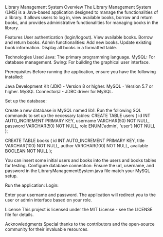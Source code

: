 Library Management System
Overview
The Library Management System (LMS) is a Java-based application designed to manage the functionalities of a library. 
It allows users to log in, view available books, borrow and return books, and provides administrative functionalities for managing books in the library.

Features
User authentication (login/logout).
View available books.
Borrow and return books.
Admin functionalities:
Add new books.
Update existing book information.
Display all books in a formatted table.

Technologies Used
Java: The primary programming language.
MySQL: For database management.
Swing: For building the graphical user interface.

Prerequisites
Before running the application, ensure you have the following installed:

Java Development Kit (JDK) - Version 8 or higher.
MySQL - Version 5.7 or higher.
MySQL Connector/J - JDBC driver for MySQL.

Set up the database:

Create a new database in MySQL named lib1.
Run the following SQL commands to set up the necessary tables:
CREATE TABLE users (
    id INT AUTO_INCREMENT PRIMARY KEY,
    username VARCHAR(50) NOT NULL,
    password VARCHAR(50) NOT NULL,
    role ENUM('admin', 'user') NOT NULL
);

CREATE TABLE books (
    id INT AUTO_INCREMENT PRIMARY KEY,
    title VARCHAR(100) NOT NULL,
    author VARCHAR(100) NOT NULL,
    available BOOLEAN NOT NULL
);


You can insert some initial users and books into the users and books tables for testing.
Configure database connection:
Ensure the url, username, and password in the LibraryManagementSystem.java file match your MySQL setup.

Run the application:
Login:

Enter your username and password.
The application will redirect you to the user or admin interface based on your role.

License
This project is licensed under the MIT License - see the LICENSE file for details.

Acknowledgments
Special thanks to the contributors and the open-source community for their invaluable resources.
